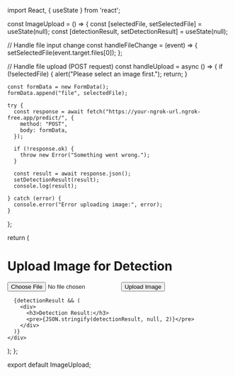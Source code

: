 import React, { useState } from 'react';

const ImageUpload = () => {
  const [selectedFile, setSelectedFile] = useState(null);
  const [detectionResult, setDetectionResult] = useState(null);

  // Handle file input change
  const handleFileChange = (event) => {
    setSelectedFile(event.target.files[0]);
  };

  // Handle file upload (POST request)
  const handleUpload = async () => {
    if (!selectedFile) {
      alert("Please select an image first.");
      return;
    }

    const formData = new FormData();
    formData.append("file", selectedFile);

    try {
      const response = await fetch("https://your-ngrok-url.ngrok-free.app/predict/", {
        method: "POST",
        body: formData,
      });

      if (!response.ok) {
        throw new Error("Something went wrong.");
      }

      const result = await response.json();
      setDetectionResult(result);
      console.log(result);

    } catch (error) {
      console.error("Error uploading image:", error);
    }
  };

  return (
    <div>
      <h1>Upload Image for Detection</h1>
      <input type="file" accept="image/*" onChange={handleFileChange} />
      <button onClick={handleUpload}>Upload Image</button>

      {detectionResult && (
        <div>
          <h3>Detection Result:</h3>
          <pre>{JSON.stringify(detectionResult, null, 2)}</pre>
        </div>
      )}
    </div>
  );
};

export default ImageUpload;